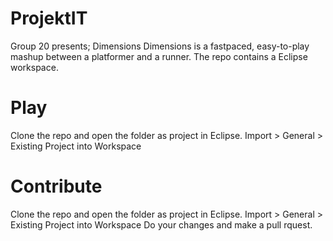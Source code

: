 ﻿ProjektIT
=========

Group 20 presents; Dimensions
Dimensions is a fastpaced, easy-to-play mashup between a platformer and a runner.
The repo contains a Eclipse workspace.

Play
=========
Clone the repo and open the folder as project in Eclipse.
Import > General > Existing Project into Workspace

Contribute
=========
Clone the repo and open the folder as project in Eclipse.
Import > General > Existing Project into Workspace
Do your changes and make a pull rquest.
